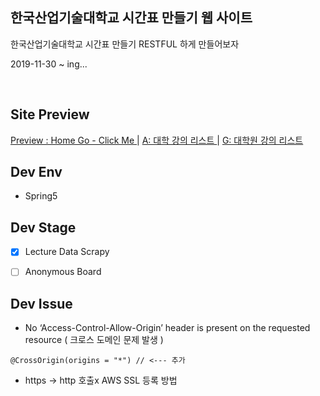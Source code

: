 ## 한국산업기술대학교 시간표 만들기 웹 사이트
한국산업기술대학교 시간표 만들기 RESTFUL 하게 만들어보자

2019-11-30 ~ ing...


</br>

## Site Preview
<a href="http://13.125.253.127:8080/kpu-schedule/home"> Preview : Home Go - Click Me </a>|
<a href="http://13.125.253.127:8080/kpu-schedule/lectureLoading/A"> A: 대학 강의 리스트 </a>|
<a href="http://13.125.253.127:8080/kpu-schedule/lectureLoading/G"> G: 대학원 강의 리스트 </a>

## Dev Env
* Spring5

## Dev Stage
* [x] Lecture Data Scrapy
* [ ] Anonymous Board


## Dev Issue
* No ‘Access-Control-Allow-Origin’ header is present on the requested resource ( 크로스 도메인 문제 발생 )

```
@CrossOrigin(origins = "*") // <--- 추가 
```

* https -> http 호출x AWS SSL 등록 방법